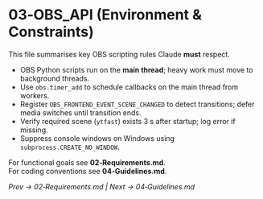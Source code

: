 # 03‑OBS_API (Environment & Constraints)

This file summarises key OBS scripting rules Claude **must** respect.

- OBS Python scripts run on the **main thread**; heavy work must move to background threads.
- Use `obs.timer_add` to schedule callbacks on the main thread from workers.
- Register `OBS_FRONTEND_EVENT_SCENE_CHANGED` to detect transitions; defer media switches until transition ends.
- Verify required scene (`ytfast`) exists 3 s after startup; log error if missing.
- Suppress console windows on Windows using `subprocess.CREATE_NO_WINDOW`.

For functional goals see **02‑Requirements.md**.  
For coding conventions see **04‑Guidelines.md**.

*Prev → 02‑Requirements.md | Next → 04‑Guidelines.md*